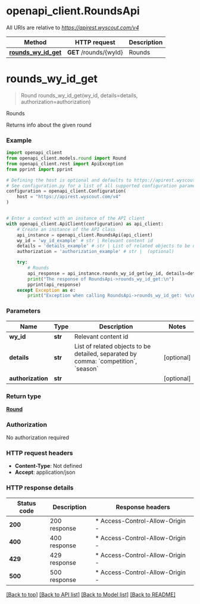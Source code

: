 # openapi_client.RoundsApi

All URIs are relative to *https://apirest.wyscout.com/v4*

Method | HTTP request | Description
------------- | ------------- | -------------
[**rounds_wy_id_get**](RoundsApi.md#rounds_wy_id_get) | **GET** /rounds/{wyId} | Rounds


# **rounds_wy_id_get**
> Round rounds_wy_id_get(wy_id, details=details, authorization=authorization)

Rounds

Returns info about the given round

### Example


```python
import openapi_client
from openapi_client.models.round import Round
from openapi_client.rest import ApiException
from pprint import pprint

# Defining the host is optional and defaults to https://apirest.wyscout.com/v4
# See configuration.py for a list of all supported configuration parameters.
configuration = openapi_client.Configuration(
    host = "https://apirest.wyscout.com/v4"
)


# Enter a context with an instance of the API client
with openapi_client.ApiClient(configuration) as api_client:
    # Create an instance of the API class
    api_instance = openapi_client.RoundsApi(api_client)
    wy_id = 'wy_id_example' # str | Relevant content id
    details = 'details_example' # str | List of related objects to be detailed, separated by comma: `competition`, `season` (optional)
    authorization = 'authorization_example' # str |  (optional)

    try:
        # Rounds
        api_response = api_instance.rounds_wy_id_get(wy_id, details=details, authorization=authorization)
        print("The response of RoundsApi->rounds_wy_id_get:\n")
        pprint(api_response)
    except Exception as e:
        print("Exception when calling RoundsApi->rounds_wy_id_get: %s\n" % e)
```



### Parameters


Name | Type | Description  | Notes
------------- | ------------- | ------------- | -------------
 **wy_id** | **str**| Relevant content id | 
 **details** | **str**| List of related objects to be detailed, separated by comma: &#x60;competition&#x60;, &#x60;season&#x60; | [optional] 
 **authorization** | **str**|  | [optional] 

### Return type

[**Round**](Round.md)

### Authorization

No authorization required

### HTTP request headers

 - **Content-Type**: Not defined
 - **Accept**: application/json

### HTTP response details

| Status code | Description | Response headers |
|-------------|-------------|------------------|
**200** | 200 response |  * Access-Control-Allow-Origin -  <br>  |
**400** | 400 response |  * Access-Control-Allow-Origin -  <br>  |
**429** | 429 response |  * Access-Control-Allow-Origin -  <br>  |
**500** | 500 response |  * Access-Control-Allow-Origin -  <br>  |

[[Back to top]](#) [[Back to API list]](../README.md#documentation-for-api-endpoints) [[Back to Model list]](../README.md#documentation-for-models) [[Back to README]](../README.md)

